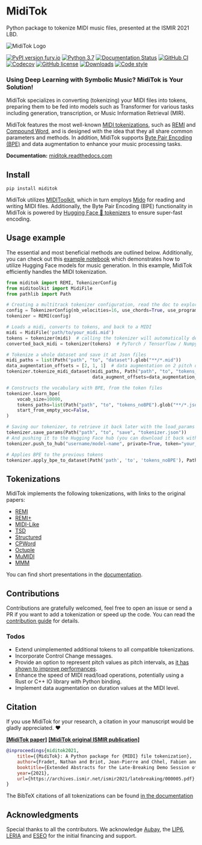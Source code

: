 # MidiTok

Python package to tokenize MIDI music files, presented at the ISMIR 2021 LBD.

![MidiTok Logo](docs/assets/logo.png?raw=true "")

[![PyPI version fury.io](https://badge.fury.io/py/miditok.svg)](https://pypi.python.org/pypi/miditok/)
[![Python 3.7](https://img.shields.io/badge/python-3.7+-blue.svg)](https://www.python.org/downloads/release/)
[![Documentation Status](https://readthedocs.org/projects/miditok/badge/?version=latest)](https://miditok.readthedocs.io/en/latest/?badge=latest)
[![GitHub CI](https://github.com/Natooz/MidiTok/actions/workflows/pytest.yml/badge.svg)](https://github.com/Natooz/MidiTok/actions/workflows/pytest.yml)
[![Codecov](https://img.shields.io/codecov/c/github/Natooz/MidiTok)](https://codecov.io/gh/Natooz/MidiTok)
[![GitHub license](https://img.shields.io/github/license/Natooz/MidiTok.svg)](https://github.com/Natooz/MidiTok/blob/main/LICENSE)
[![Downloads](https://static.pepy.tech/badge/miditok)](https://pepy.tech/project/MidiTok)
[![Code style](https://img.shields.io/badge/code%20style-black-000000.svg)](https://github.com/psf/black)

### Using Deep Learning with Symbolic Music? MidiTok is Your Solution!

MidiTok specializes in converting (tokenizing) your MIDI files into tokens, preparing them to be fed into models such as Transformer for various tasks including generation, transcription, or Music Information Retrieval (MIR).

MidiTok features the most well-known [MIDI tokenizations](https://miditok.readthedocs.io/en/latest/tokenizations.html), such as [REMI](https://arxiv.org/abs/2002.00212) and [Compound Word](https://arxiv.org/abs/2101.02402), and is designed with the idea that they all share common parameters and methods. In addition, MidiTok supports [Byte Pair Encoding (BPE)](https://arxiv.org/abs/2301.11975) and data augmentation to enhance your music processing tasks.

**Documentation:** [miditok.readthedocs.com](https://miditok.readthedocs.io/en/latest/index.html)

## Install

```
pip install miditok
```
MidiTok utilizes [MIDIToolkit](https://github.com/YatingMusic/miditoolkit), which in turn employs [Mido](https://github.com/mido/mido) for reading and writing MIDI files. Additionally, the Byte Pair Encoding (BPE) functionality in MidiTok is powered by [Hugging Face 🤗 tokenizers](https://github.com/huggingface/tokenizers) to ensure super-fast encoding.


## Usage example

The essential and most beneficial methods are outlined below. Additionally, you can check out this [example notebook](colab-notebooks/Full_Example_HuggingFace_GPT2_Transformer.ipynb) which demonstrates how to utilize Hugging Face models for music generation. In this example, MidiTok efficiently handles the MIDI tokenization.

```python
from miditok import REMI, TokenizerConfig
from miditoolkit import MidiFile
from pathlib import Path

# Creating a multitrack tokenizer configuration, read the doc to explore other parameters
config = TokenizerConfig(nb_velocities=16, use_chords=True, use_programs=True)
tokenizer = REMI(config)

# Loads a midi, converts to tokens, and back to a MIDI
midi = MidiFile('path/to/your_midi.mid')
tokens = tokenizer(midi)  # calling the tokenizer will automatically detect MIDIs, paths and tokens
converted_back_midi = tokenizer(tokens)  # PyTorch / Tensorflow / Numpy tensors supported

# Tokenize a whole dataset and save it at Json files
midi_paths = list(Path("path", "to", "dataset").glob("**/*.mid"))
data_augmentation_offsets = [2, 1, 1]  # data augmentation on 2 pitch octaves, 1 velocity and 1 duration values
tokenizer.tokenize_midi_dataset(midi_paths, Path("path", "to", "tokens_noBPE"),
                                data_augment_offsets=data_augmentation_offsets)

# Constructs the vocabulary with BPE, from the token files
tokenizer.learn_bpe(
    vocab_size=10000,
    tokens_paths=list(Path("path", "to", "tokens_noBPE").glob("**/*.json")),
    start_from_empty_voc=False,
)

# Saving our tokenizer, to retrieve it back later with the load_params method
tokenizer.save_params(Path("path", "to", "save", "tokenizer.json"))
# And pushing it to the Hugging Face hub (you can download it back with .from_pretrained)
tokenizer.push_to_hub("username/model-name", private=True, token="your_hugging_face_token")

# Applies BPE to the previous tokens
tokenizer.apply_bpe_to_dataset(Path('path', 'to', 'tokens_noBPE'), Path('path', 'to', 'tokens_BPE'))
```

## Tokenizations

MidiTok implements the following tokenizations, with links to the original papers:

- [REMI](https://dl.acm.org/doi/10.1145/3394171.3413671)
- [REMI+](https://openreview.net/forum?id=NyR8OZFHw6i)
- [MIDI-Like](https://link.springer.com/article/10.1007/s00521-018-3758-9)
- [TSD](https://arxiv.org/abs/2301.11975)
- [Structured](https://arxiv.org/abs/2107.05944)
- [CPWord](https://ojs.aaai.org/index.php/AAAI/article/view/16091)
- [Octuple](https://aclanthology.org/2021.findings-acl.70)
- [MuMIDI](https://dl.acm.org/doi/10.1145/3394171.3413721)
- [MMM](https://arxiv.org/abs/2008.06048)

You can find short presentations in the [documentation](https://miditok.readthedocs.io/en/latest/tokenizations.html).

## Contributions

Contributions are gratefully welcomed, feel free to open an issue or send a PR if you want to add a tokenization or speed up the code. You can read the [contribution guide](CONTRIBUTING.md) for details.

### Todos

- Extend unimplemented additional tokens to all compatible tokenizations.
- Incorporate Control Change messages.
- Provide an option to represent pitch values as pitch intervals, as [it has shown to improve performances](https://ismir2022program.ismir.net/lbd_369.html).
- Enhance the speed of MIDI read/load operations, potentially using a Rust or C++ IO library with Python binding.
- Implement data augmentation on duration values at the MIDI level.


## Citation

If you use MidiTok for your research, a citation in your manuscript would be gladly appreciated. ❤️

[**[MidiTok paper]**](https://arxiv.org/abs/2310.17202)
[**[MidiTok original ISMIR publication]**](https://archives.ismir.net/ismir2021/latebreaking/000005.pdf)
```bibtex
@inproceedings{miditok2021,
    title={{MidiTok}: A Python package for {MIDI} file tokenization},
    author={Fradet, Nathan and Briot, Jean-Pierre and Chhel, Fabien and El Fallah Seghrouchni, Amal and Gutowski, Nicolas},
    booktitle={Extended Abstracts for the Late-Breaking Demo Session of the 22nd International Society for Music Information Retrieval Conference},
    year={2021},
    url={https://archives.ismir.net/ismir2021/latebreaking/000005.pdf},
}
```

The BibTeX citations of all tokenizations can be found [in the documentation](https://miditok.readthedocs.io/en/latest/citations.html)


## Acknowledgments

Special thanks to all the contributors.
We acknowledge [Aubay](https://blog.aubay.com/index.php/language/en/home/?lang=en), the [LIP6](https://www.lip6.fr/?LANG=en), [LERIA](http://blog.univ-angers.fr/leria/n) and [ESEO](https://eseo.fr/en) for the initial financing and support.
